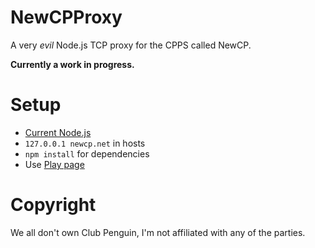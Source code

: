 # NewCPProxy

A very *evil* Node.js TCP proxy for the CPPS called NewCP.

**Currently a work in progress.**

# Setup

- [Current Node.js](https://nodejs.org/en/download/current/)
- `127.0.0.1 newcp.net` in hosts
- `npm install` for dependencies
- Use [Play page](https://play.newcp.net/en/)

# Copyright

We all don't own Club Penguin, I'm not affiliated with any of the parties.
